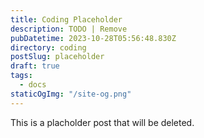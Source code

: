 ```yaml
---
title: Coding Placeholder
description: TODO | Remove
pubDatetime: 2023-10-28T05:56:48.830Z
directory: coding
postSlug: placeholder
draft: true
tags:
  - docs
staticOgImg: "/site-og.png"
---
```


This is a placholder post that will be deleted.

